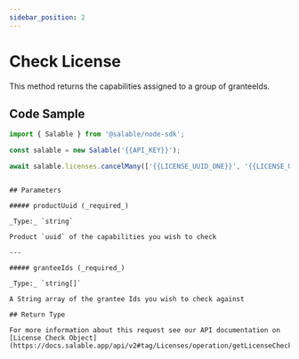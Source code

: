 ```yaml
---
sidebar_position: 2
---
```


# Check License

This method returns the capabilities assigned to a group of granteeIds.

## Code Sample

```typescript
import { Salable } from '@salable/node-sdk';

const salable = new Salable('{{API_KEY}}');

await salable.licenses.cancelMany(['{{LICENSE_UUID_ONE}}', '{{LICENSE_UUID_TWO}}']);
```

```

## Parameters

##### productUuid (_required_)

_Type:_ `string`

Product `uuid` of the capabilities you wish to check

---

##### granteeIds (_required_)

_Type:_ `string[]`

A String array of the grantee Ids you wish to check against

## Return Type

For more information about this request see our API documentation on [License Check Object](https://docs.salable.app/api/v2#tag/Licenses/operation/getLicenseCheck)
```
